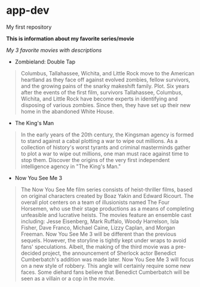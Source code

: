 # app-dev
My first repository

**This is information about my favorite series/movie**

*My 3 favorite movies with descriptions*

- Zombieland: Double Tap
> Columbus, Tallahassee, Wichita, and Little Rock move to the American heartland as they face off against evolved zombies, fellow survivors, and the growing pains of the snarky makeshift family.
> Plot. Six years after the events of the first film, survivors Tallahassee, Columbus, Wichita, and Little Rock have become experts in identifying and disposing of various zombies. Since then, they have set up their new home in the abandoned White House.
- The King's Man
> In the early years of the 20th century, the Kingsman agency is formed to stand against a cabal plotting a war to wipe out millions.
> As a collection of history's worst tyrants and criminal masterminds gather to plot a war to wipe out millions, one man must race against time to stop them. Discover the origins of the very first independent intelligence agency in "The King's Man."
- Now You See Me 3
> The Now You See Me film series consists of heist-thriller films, based on original characters created by Boaz Yakin and Edward Ricourt. The overall plot centers on a team of illusionists named The Four Horsemen, who use their stage productions as a means of completing unfeasible and lucrative heists. The movies feature an ensemble cast including: Jesse Eisenberg, Mark Ruffalo, Woody Harrelson, Isla Fisher, Dave Franco, Michael Caine, Lizzy Caplan, and Morgan Freeman.
> Now You See Me 3 will be different than the previous sequels. However, the storyline is tightly kept under wraps to avoid fans' speculations. Albeit, the making of the third movie was a pre-decided project, the announcement of Sherlock actor Benedict Cumberbatch's addition was made later.
> Now You See Me 3 will focus on a new style of robbery. This angle will certainly require some new faces. Some diehard fans believe that Benedict Cumberbatch will be seen as a villain or a cop in the movie.
